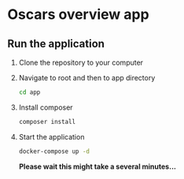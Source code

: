 # Oscars overview app

## Run the application

1. Clone the repository to your computer

2. Navigate to root and then to app directory

   ```sh
   cd app
   ```

3. Install composer

   ```sh
   composer install
   ```

4. Start the application

   ```sh
   docker-compose up -d
   ```

   **Please wait this might take a several minutes...**
